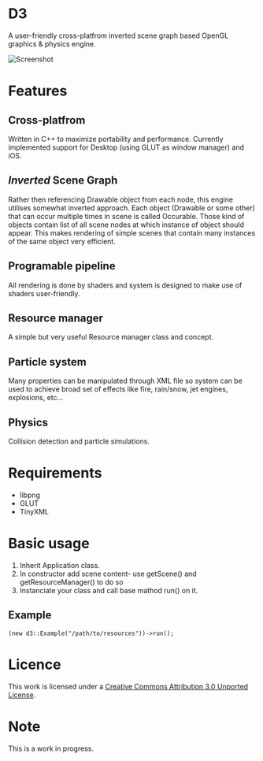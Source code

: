 # D3
A user-friendly cross-platfrom inverted scene graph based OpenGL graphics & physics engine.

![Screenshot](http://www.deviantpics.com/images/rAesp.png)

# Features
## Cross-platfrom
Written in C++ to maximize portability and performance. Currently implemented support for Desktop (using GLUT as window manager) and iOS.

## _Inverted_ Scene Graph
Rather then referencing Drawable object from each node, this engine utilises somewhat inverted approach. Each object (Drawable or some other) that can occur multiple times in scene is called Occurable. Those kind of objects contain list of all scene nodes at which instance of object should appear. This makes rendering of simple scenes that contain many instances of the same object very efficient. 

## Programable pipeline
All rendering is done by shaders and system is designed to make use of shaders user-friendly.

## Resource manager
A simple but very useful Resource manager class and concept.

## Particle system
Many properties can be manipulated through XML file so system can be used to achieve broad set of effects like fire, rain/snow, jet engines, explosions, etc...

## Physics
Collision detection and particle simulations.

# Requirements
* libpng 
* GLUT
* TinyXML

# Basic usage
1. Inherit Application class.
2. In constructor add scene content- use getScene() and getResourceManager() to do so
3. Instanciate your class and call base mathod run() on it.

## Example
    (new d3::Example("/path/to/resources"))->run();

# Licence
This work is licensed under a [Creative Commons Attribution 3.0 Unported License](http://creativecommons.org/licenses/by/3.0/deed.en_US).

# Note
This is a work in progress.